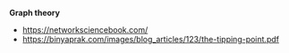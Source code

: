 
**Graph theory**
- https://networksciencebook.com/
- https://binyaprak.com/images/blog_articles/123/the-tipping-point.pdf